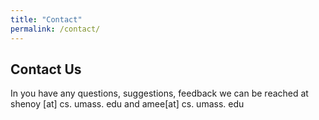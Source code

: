 ```yaml
---
title: "Contact"
permalink: /contact/
---
```


## Contact Us

In you have any questions, suggestions, feedback we can be reached at shenoy [at] cs. umass. edu  and amee[at] cs. umass. edu
